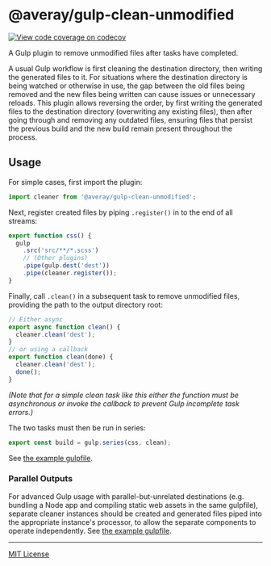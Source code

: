 # @averay/gulp-clean-unmodified

[![View code coverage on codecov][codecov-badge]][codecov]

[codecov]: https://codecov.io/gh/adamaveray/gulp-clean-unmodified
[codecov-badge]: https://codecov.io/gh/adamaveray/gulp-clean-unmodified/branch/main/graph/badge.svg

A Gulp plugin to remove unmodified files after tasks have completed.

A usual Gulp workflow is first cleaning the destination directory, then writing the generated files to it. For situations where the destination directory is being watched or otherwise in use, the gap between the old files being removed and the new files being written can cause issues or unnecessary reloads. This plugin allows reversing the order, by first writing the generated files to the destination directory (overwriting any existing files), then after going through and removing any outdated files, ensuring files that persist the previous build and the new build remain present throughout the process.

## Usage

For simple cases, first import the plugin:

```js
import cleaner from '@averay/gulp-clean-unmodified';
```

Next, register created files by piping `.register()` in to the end of all streams:

```js
export function css() {
  gulp
    .src('src/**/*.scss')
    // (Other plugins)
    .pipe(gulp.dest('dest'))
    .pipe(cleaner.register());
}
```

Finally, call `.clean()` in a subsequent task to remove unmodified files, providing the path to the output directory root:

```js
// Either async
export async function clean() {
  cleaner.clean('dest');
}
// or using a callback
export function clean(done) {
  cleaner.clean('dest');
  done();
}
```

_(Note that for a simple clean task like this either the function must be asynchronous or invoke the callback to prevent Gulp incomplete task errors.)_

The two tasks must then be run in series:

```js
export const build = gulp.series(css, clean);
```

See [the example gulpfile](./examples/simple.gulpfile.mjs).

### Parallel Outputs

For advanced Gulp usage with parallel-but-unrelated destinations (e.g. bundling a Node app and compiling static web assets in the same gulpfile), separate cleaner instances should be created and generated files piped into the appropriate instance's processor, to allow the separate components to operate independently. See [the example gulpfile](./examples/multiple.gulpfile.js).

---

[MIT License](./LICENSE)
